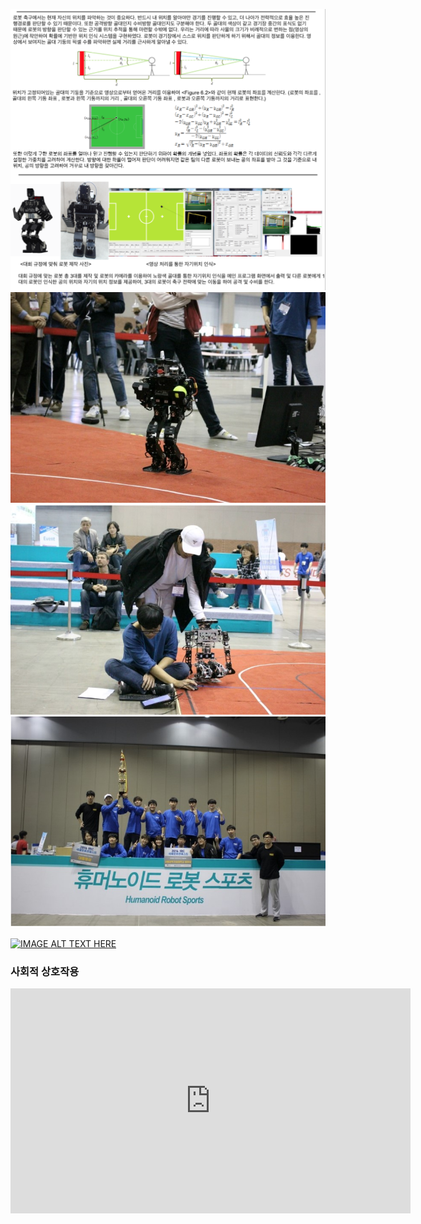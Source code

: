 
![Structure](../assets/rnd/1.png)
![Structure](../assets/rnd/2.png)
![Structure](../assets/rnd/3.png)
![Structure](../assets/rnd/4.png)


[![IMAGE ALT TEXT HERE](https://img.youtube.com/vi/YOUTUBE_VIDEO_ID_HERE/0.jpg)](https://www.youtube.com/watch?v=X9RNKX111R)



### 사회적 상호작용
<html>
<head></head>
<body>
<iframe width="640" height="360" src="https://www.youtube.com/watch?v=X9RNKX111RY" frameborder="0" allow="autoplay; encrypted-media" allowfullscreen></iframe>
</body>
</html>
<br>

